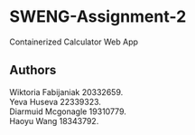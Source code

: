 # SWENG-Assignment-2
Containerized Calculator Web App
## Authors
Wiktoria Fabijaniak 20332659.  
Yeva Huseva         22339323.  
Diarmuid Mcgonagle  19310779.  
Haoyu Wang          18343792.  
